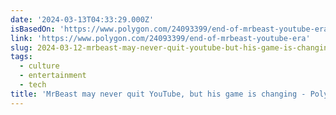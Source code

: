 ```yaml
---
date: '2024-03-13T04:33:29.000Z'
isBasedOn: 'https://www.polygon.com/24093399/end-of-mrbeast-youtube-era'
link: 'https://www.polygon.com/24093399/end-of-mrbeast-youtube-era'
slug: 2024-03-12-mrbeast-may-never-quit-youtube-but-his-game-is-changing-polygon
tags:
  - culture
  - entertainment
  - tech
title: 'MrBeast may never quit YouTube, but his game is changing - Polygon'
---
```

 
